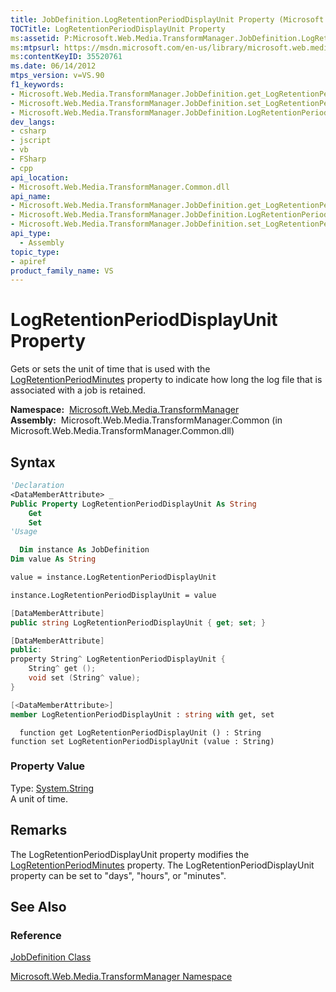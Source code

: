 ```yaml
---
title: JobDefinition.LogRetentionPeriodDisplayUnit Property (Microsoft.Web.Media.TransformManager)
TOCTitle: LogRetentionPeriodDisplayUnit Property
ms:assetid: P:Microsoft.Web.Media.TransformManager.JobDefinition.LogRetentionPeriodDisplayUnit
ms:mtpsurl: https://msdn.microsoft.com/en-us/library/microsoft.web.media.transformmanager.jobdefinition.logretentionperioddisplayunit(v=VS.90)
ms:contentKeyID: 35520761
ms.date: 06/14/2012
mtps_version: v=VS.90
f1_keywords:
- Microsoft.Web.Media.TransformManager.JobDefinition.get_LogRetentionPeriodDisplayUnit
- Microsoft.Web.Media.TransformManager.JobDefinition.set_LogRetentionPeriodDisplayUnit
- Microsoft.Web.Media.TransformManager.JobDefinition.LogRetentionPeriodDisplayUnit
dev_langs:
- csharp
- jscript
- vb
- FSharp
- cpp
api_location:
- Microsoft.Web.Media.TransformManager.Common.dll
api_name:
- Microsoft.Web.Media.TransformManager.JobDefinition.get_LogRetentionPeriodDisplayUnit
- Microsoft.Web.Media.TransformManager.JobDefinition.LogRetentionPeriodDisplayUnit
- Microsoft.Web.Media.TransformManager.JobDefinition.set_LogRetentionPeriodDisplayUnit
api_type:
  - Assembly
topic_type:
- apiref
product_family_name: VS
---
```


# LogRetentionPeriodDisplayUnit Property

Gets or sets the unit of time that is used with the [LogRetentionPeriodMinutes](jobdefinition-logretentionperiodminutes-property-microsoft-web-media-transformmanager.md) property to indicate how long the log file that is associated with a job is retained.

**Namespace:**  [Microsoft.Web.Media.TransformManager](microsoft-web-media-transformmanager-namespace.md)  
**Assembly:**  Microsoft.Web.Media.TransformManager.Common (in Microsoft.Web.Media.TransformManager.Common.dll)

## Syntax

```vb
'Declaration
<DataMemberAttribute> _
Public Property LogRetentionPeriodDisplayUnit As String
    Get
    Set
'Usage

  Dim instance As JobDefinition
Dim value As String

value = instance.LogRetentionPeriodDisplayUnit

instance.LogRetentionPeriodDisplayUnit = value
```

```csharp
[DataMemberAttribute]
public string LogRetentionPeriodDisplayUnit { get; set; }
```

```cpp
[DataMemberAttribute]
public:
property String^ LogRetentionPeriodDisplayUnit {
    String^ get ();
    void set (String^ value);
}
```

``` fsharp
[<DataMemberAttribute>]
member LogRetentionPeriodDisplayUnit : string with get, set
```

```jscript
  function get LogRetentionPeriodDisplayUnit () : String
function set LogRetentionPeriodDisplayUnit (value : String)
```

### Property Value

Type: [System.String](https://msdn.microsoft.com/library/s1wwdcbf)  
A unit of time.  

## Remarks

The LogRetentionPeriodDisplayUnit property modifies the [LogRetentionPeriodMinutes](jobdefinition-logretentionperiodminutes-property-microsoft-web-media-transformmanager.md) property. The LogRetentionPeriodDisplayUnit property can be set to "days", "hours", or "minutes".

## See Also

### Reference

[JobDefinition Class](jobdefinition-class-microsoft-web-media-transformmanager.md)

[Microsoft.Web.Media.TransformManager Namespace](microsoft-web-media-transformmanager-namespace.md)

